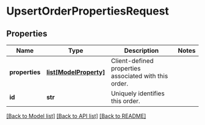 # UpsertOrderPropertiesRequest

## Properties
Name | Type | Description | Notes
------------ | ------------- | ------------- | -------------
**properties** | [**list[ModelProperty]**](ModelProperty.md) | Client-defined properties associated with this order. | 
**id** | **str** | Uniquely identifies this order. | 

[[Back to Model list]](../README.md#documentation-for-models) [[Back to API list]](../README.md#documentation-for-api-endpoints) [[Back to README]](../README.md)


